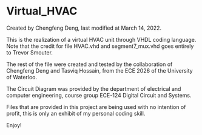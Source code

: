 # Virtual_HVAC


Created by Chengfeng Deng,
last modified at March 14, 2022.


This is the realization of a virtual HVAC unit through VHDL coding language.
Note that the credit for file HVAC.vhd and segment7_mux.vhd goes entirely to Trevor Smouter.

The rest of the file were created and tested by the collaboration of Chengfeng Deng and Tasviq Hossain, from the ECE 2026 of the University of Waterloo.

The Circuit Diagram was provided by the department of electrical and computer engineering, course group ECE-124 Digital Circuit and Systems.

Files that are provided in this project are being used with no intention of profit, this is only an exhibit of my personal coding skill.

Enjoy!
